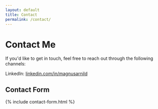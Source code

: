 ```yaml
---
layout: default
title: Contact
permalink: /contact/
---
```


<div class="flex flex-col gap-4 p-8 w-full max-w-screen-xl place-items-center">
    <div class="w-full">
        <h1>Contact Me</h1>
        <div class="flex flex-col place-items-center text-left w-full">
            <div class="w-full max-w-3xl">
                <p>If you'd like to get in touch, feel free to reach out through the following channels:</p>
                <div class="contact">
                    <p>LinkedIn: <a  href="https://www.linkedin.com/in/magnusarnild" target="_blank">linkedin.com/in/magnusarnild</a></p>
                </div>
            </div>
        </div>
    </div>
    <div class="w-full">
        <h2>Contact Form</h2>
        <div class="flex place-items-center justify-center w-full">
            {% include contact-form.html %}
        </div>
    </div>
</div>
